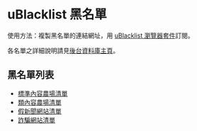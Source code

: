 uBlacklist 黑名單
=================

使用方法：複製黑名單的連結網址，用 [uBlacklist 瀏覽器套件](https://iorate.github.io/ublacklist/docs)訂閱。

各名單之詳細說明請見[後台資料庫主頁](https://github.com/danny0838/content-farm-terminator/tree/gh-pages)。

## 黑名單列表
* [標準內容農場清單](https://danny0838.github.io/content-farm-terminator/files/blocklist-ublacklist/content-farms.txt)
* [類內容農場清單](https://danny0838.github.io/content-farm-terminator/files/blocklist-ublacklist/nearly-content-farms.txt)
* [假新聞網站清單](https://danny0838.github.io/content-farm-terminator/files/blocklist-ublacklist/fake-news.txt)
* [詐騙網站清單](https://danny0838.github.io/content-farm-terminator/files/blocklist-ublacklist/scam-sites.txt)
